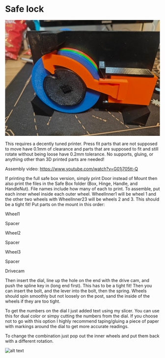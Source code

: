# Safe lock


![alt text](https://github.com/LockManipulator/Locksport/blob/main/Safe%20manipulation/STL/Safe%20lock/mounted-back.jpg?raw=true)



This requires a decently tuned printer. Press fit parts that are not supposed to move have 0.1mm of clearance and parts that are supposed to fit and still rotate without being loose have 0.2mm tolerance. No supports, gluing, or anything other than 3D printed parts are needed!

 

Assembly video: https://www.youtube.com/watch?v=G01j705tt-Q


If printing the full safe box version, simply print Door instead of Mount then also print the files in the Safe Box folder (Box, Hinge, Handle, and HandleNut). File names include how many of each to print. To assemble, put each inner wheel inside each outer wheel. WheelInner1 will be wheel 1 and the other two wheels with WheelInner23 will be wheels 2 and 3. This should be a tight fit! Put parts on the mount in this order:

 

Wheel1

Spacer

Wheel2

Spacer

Wheel3

Spacer

Drivecam

 

Then insert the dial, line up the hole on the end with the drive cam, and push the spline key in (long end first). This has to be a tight fit! Then you can insert the bolt, and the lever into the bolt, then the spring. Wheels should spin smoothly but not loosely on the post, sand the inside of the wheels if they are too tight. 

 

To get the numbers on the dial I just added text using my slicer. You can use this for dual color or simpy cutting the numbers from the dial. If you choose not to go with this option I highly recommend taping/gluing a piece of paper with markings around the dial to get more accurate readings.

 

To change the combination just pop out the inner wheels and put them back with a different rotation.



![alt text](https://github.com/LockManipulator/Locksport/blob/main/Safe%20manipulation/STL/Safe%20lock/safe-closed.jpg?raw=true)